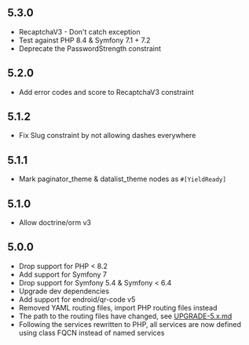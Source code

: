 5.3.0
-----

* RecaptchaV3 - Don't catch exception
* Test against PHP 8.4 & Symfony 7.1 + 7.2
* Deprecate the PasswordStrength constraint

5.2.0
-----

* Add error codes and score to RecaptchaV3 constraint

5.1.2
-----

* Fix Slug constraint by not allowing dashes everywhere

5.1.1
-----

* Mark paginator_theme & datalist_theme nodes as `#[YieldReady]`

5.1.0
-----

* Allow doctrine/orm v3

5.0.0
-----

* Drop support for PHP < 8.2
* Add support for Symfony 7
* Drop support for Symfony 5.4 & Symfony < 6.4
* Upgrade dev dependencies
* Add support for endroid/qr-code v5
* Removed YAML routing files, import PHP routing files instead
* The path to the routing files have changed, see [UPGRADE-5.x.md](UPGRADE-5.x.md)
* Following the services rewritten to PHP, all services are now defined using class FQCN instead of named services
